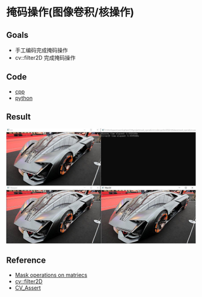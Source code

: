# 掩码操作(图像卷积/核操作)

## Goals

- 手工编码完成掩码操作
- cv::filter2D 完成掩码操作

## Code

- [cpp](./code/cpp)
- [python](./code/python)

## Result

![result.jpg](https://github.com/QWERDF007/LearningOpenCV4/blob/master/project/mask_operations/result/result.jpg)

## Reference

- [Mask operations on matriecs](https://docs.opencv.org/4.1.0/d7/d37/tutorial_mat_mask_operations.html)
- [cv::filter2D](<https://docs.opencv.org/4.1.0/d4/d86/group__imgproc__filter.html#ga27c049795ce870216ddfb366086b5a04>)
- [CV_Assert](<https://docs.opencv.org/4.1.0/db/de0/group__core__utils.html#gaf62bcd90f70e275191ab95136d85906b>)

